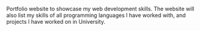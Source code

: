 Portfolio website to showcase my web development skills.
The website will also list my skills of all programming languages I have worked with,
and projects I have worked on in University.

